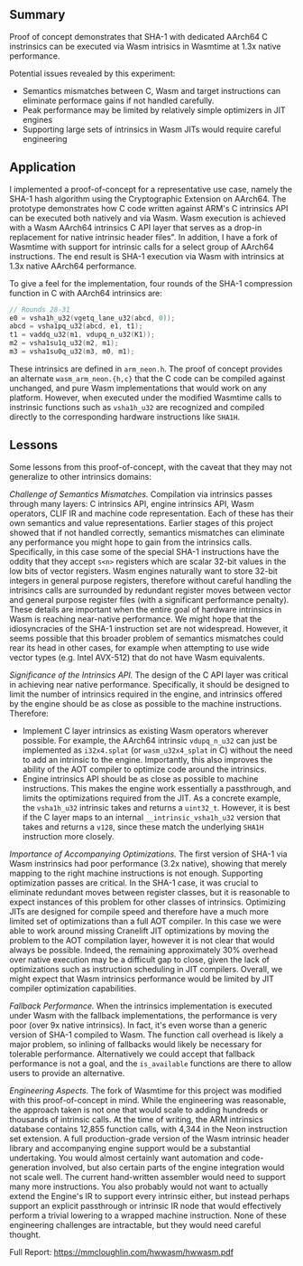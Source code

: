 ## Summary

Proof of concept demonstrates that SHA-1 with dedicated AArch64 C instrinsics
can be executed via Wasm intrisics in Wasmtime at 1.3x native performance.

Potential issues revealed by this experiment:

* Semantics mismatches between C, Wasm and target instructions can eliminate
  performace gains if not handled carefully.
* Peak performance may be limited by relatively simple optimizers in JIT engines
* Supporting large sets of intrinsics in Wasm JITs would require careful
  engineering

## Application

I implemented a proof-of-concept for a representative use case, namely the SHA-1
hash algorithm using the Cryptographic Extension on AArch64.  The prototype
demonstrates how C code written against ARM's C intrinsics API can be executed
both natively and via Wasm.  Wasm execution is achieved with a Wasm AArch64
intrinsics C API layer that serves as a drop-in replacement for native intrinsic
header files".  In addition, I have a fork of Wasmtime with support for
intrinsic calls for a select group of AArch64 instructions. The end result is
SHA-1 execution via Wasm with intrinsics at 1.3x native AArch64 performance.

To give a feel for the implementation, four rounds of the SHA-1 compression
function in C with AArch64 intrinsics are:

```c
// Rounds 28-31
e0 = vsha1h_u32(vgetq_lane_u32(abcd, 0));
abcd = vsha1pq_u32(abcd, e1, t1);
t1 = vaddq_u32(m1, vdupq_n_u32(K1));
m2 = vsha1su1q_u32(m2, m1);
m3 = vsha1su0q_u32(m3, m0, m1);
```

These intrinsics are defined in `arm_neon.h`. The proof of concept provides an
alternate `wasm_arm_neon.{h,c}` that the C code can be compiled against
unchanged, and pure Wasm implementations that would work on any platform.
However, when executed under the modified Wasmtime calls to instrinsic functions
such as `vsha1h_u32` are recognized and compiled directly to the corresponding
hardware instructions like `SHA1H`.

## Lessons

Some lessons from this proof-of-concept, with the caveat that they may not
generalize to other intrinsics domains:

_Challenge of Semantics Mismatches._
Compilation via intrinsics passes through many layers: C intrinsics API, engine
intrinsics API, Wasm operators, CLIF IR and machine code representation. Each of
these has their own semantics and value representations.  Earlier stages of this
project showed that if not handled correctly, semantics mismatches can eliminate
any performance you might hope to gain from the intrinsics calls.  Specifically,
in this case some of the special SHA-1 instructions have the oddity that they
accept `s<n>` registers which are scalar 32-bit values in the low bits of vector
registers. Wasm engines naturally want to store 32-bit integers in general
purpose registers, therefore without careful handling the intrisincs calls are
surrounded by redundant register moves between vector and general purpose
register files (with a significant performance penalty).  These details are
important when the entire goal of hardware intrinsics in Wasm is reaching
near-native performance.  We might hope that the idiosyncracies of the SHA-1
instruction set are not widespread. However, it seems possible that this broader
problem of semantics mismatches could rear its head in other cases, for example
when attempting to use wide vector types (e.g.  Intel AVX-512) that do not have
Wasm equivalents.

_Significance of the Intrinsics API._
The design of the C API layer was critical in achieving near native performance.
Specifically, it should be designed to limit the number of intrinsics required
in the engine, and intrinsics offered by the engine should be as close as
possible to the machine instructions.  Therefore:

* Implement C layer intrinsics as existing Wasm operators wherever possible. For
  example, the AArch64 intrinsic `vdupq_n_u32` can just be implemented as
  `i32x4.splat` (or `wasm_u32x4_splat` in C) without the need to add an
  intrinsic to the engine. Importantly, this also improves the ability of the
  AOT compiler to optimize code around the intrinsics.
* Engine intrinsics API should be as close as possible to machine instructions.
  This makes the engine work essentially a passthrough, and limits the
  optimizations required from the JIT. As a concrete example, the `vsha1h_u32`
  intrinsic takes and returns a `uint32_t`. However, it is best if the C layer
  maps to an internal `__intrinsic_vsha1h_u32` version that takes and returns a
  `v128`, since these match the underlying `SHA1H` instruction more closely.

_Importance of Accompanying Optimizations._
The first version of SHA-1 via Wasm instrinsics had poor performance (3.2x
native), showing that merely mapping to the right machine instructions is not
enough. Supporting optimization passes are critical.  In the SHA-1 case, it was
crucial to eliminate redundant moves between register classes, but it is
reasonable to expect instances of this problem for other classes of intrinsics.
Optimizing JITs are designed for compile speed and therefore have a much more
limited set of optimizations than a full AOT compiler. In this case we were able
to work around missing Cranelift JIT optimizations by moving the problem to the
AOT compilation layer, however it is not clear that would always be possible.
Indeed, the remaining approximately 30% overhead over native execution may be a
difficult gap to close, given the lack of optimizations such as instruction
scheduling in JIT compilers. Overall, we might expect that Wasm intrinsics
performance would be limited by JIT compiler optimization capabilities.

_Fallback Performance._
When the intrinsics implementation is executed under Wasm with the fallback
implementations, the performance is very poor (over 9x native intrinsics).  In
fact, it's even worse than a generic version of SHA-1 compiled to Wasm.  The
function call overhead is likely a major problem, so inlining of fallbacks would
likely be necessary for tolerable performance. Alternatively we could accept
that fallback performance is not a goal, and the `is_available` functions are
there to allow users to provide an alternative.

_Engineering Aspects._
The fork of Wasmtime for this project was modified with this proof-of-concept in
mind. While the engineering was reasonable, the approach taken is not one that
would scale to adding hundreds or thousands of intrinsic calls. At the time of
writing, the ARM intrinsics database contains 12,855 function calls, with 4,344
in the Neon instruction set extension. A full production-grade version of the
Wasm intrinsic header library and accompanying engine support would be a
substantial undertaking.  You would almost certainly want automation and
code-generation involved, but also certain parts of the engine integration would
not scale well.  The current hand-written assembler would need to support many
more instructions.  You also probably would not want to actually extend the
Engine's IR to support every intrinsic either, but instead perhaps support an
explicit passthrough or intrinsic IR node that would effectively perform a
trivial lowering to a wrapped machine instruction. None of these engineering
challenges are intractable, but they would need careful thought.

Full Report: https://mmcloughlin.com/hwwasm/hwwasm.pdf
